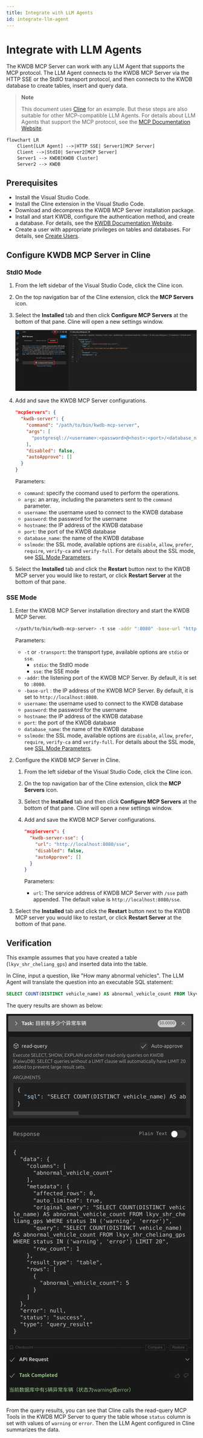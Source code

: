 ```yaml
---
title: Integrate with LLM Agents
id: integrate-llm-agent
---
```


# Integrate with LLM Agents

The KWDB MCP Server can work with any LLM Agent that supports the MCP protocol. The LLM Agent connects to the KWDB MCP Server via the HTTP SSE or the StdIO transport protocol, and then connects to the KWDB database to create tables, insert and query data.

> **Note**
>
> This document uses [Cline](https://cline.bot) for an example. But these steps are also suitable for other MCP-compatible LLM Agents. For details about LLM Agents that support the MCP protocol, see the [MCP Documentation Website](https://modelcontextprotocol.io/clients).

```mermaid
flowchart LR
    Client[LLM Agent] -->|HTTP SSE| Server1[MCP Server]
    Client -->|StdIO| Server2[MCP Server]
    Server1 --> KWDB[KWDB Cluster]
    Server2 --> KWDB
```

## Prerequisites

- Install the Visual Studio Code.
- Install the Cline extension in the Visual Studio Code.
- Download and decompress the KWDB MCP Server installation package. <!--To add links-->
- Install and start KWDB, configure the authentication method, and create a database. For details, see the [KWDB Documentation Website](https://www.kaiwudb.com/kaiwudb_docs/#/oss_dev/deployment/overview.html).
- Create a user with appropriate privileges on tables and databases. For details, see [Create Users](https://www.kaiwudb.com/kaiwudb_docs/#/oss_dev/deployment/bare-metal/user-config-bare-metal.html).

## Configure KWDB MCP Server in Cline

### StdIO Mode

1. From the left sidebar of the Visual Studio Code, click the Cline icon.
2. On the top navigation bar of the Cline extension, click the **MCP Servers** icon.
3. Select the **Installed** tab and then click **Configure MCP Servers** at the bottom of that pane. Cline will open a new settings window.

    ![](./asset/cline_mcp_server_config.PNG)

4. Add and save the KWDB MCP Server configurations.

    ```json
    "mcpServers": {
      "kwdb-server": {
        "command": "/path/to/bin/kwdb-mcp-server",
        "args": [
          "postgresql://<username>:<password>@<host>:<port>/<database_name>"
        ],
        "disabled": false,
        "autoApprove": []
      }
    }
    ```

    Parameters:

    - `command`: specify the coomand used to perform the operations.
    - `args`: an array, including the parameters sent to the `command` parameter.
    - `username`: the username used to connect to the KWDB database
    - `password`: the password for the username
    - `hostname`: the IP address of the KWDB database
    - `port`: the port of the KWDB database
    - `database_name`: the name of the KWDB database
    - `sslmode`: the SSL mode, available options are `disable`, `allow`, `prefer`, `require`, `verify-ca` and `verify-full`. For details about the SSL mode, see [SSL Mode Parameters](https://www.kaiwudb.com/kaiwudb_docs/#/oss_dev/development/connect-kaiwudb/java/connect-jdbc.html#%E8%BF%9E%E6%8E%A5%E5%8F%82%E6%95%B0).

5. Select the **Installed** tab and click the **Restart** button next to the KWDB MCP server you would like to restart, or click **Restart Server** at the bottom of that pane.

### SSE Mode

1. Enter the KWDB MCP Server installation directory and start the KWDB MCP Server.

    ```bash
    </path/to/bin/kwdb-mcp-server> -t sse -addr ":8080" -base-url "http://localhost:8080" "postgresql://<username>:<password>@<host>:<port>/<database_name>?sslmode=disable"
    ```

    Parameters:
    - `-t` or `-transport`: the transport type, available options are `stdio` or `sse`.
      - `stdio`: the StdIO mode
      - `sse`: the SSE mode
    - `-addr`: the listening port of the KWDB MCP Server. By default, it is set to `:8080`.
    - `-base-url` : the IP address of the KWDB MCP Server. By default, it is set to `http://localhost:8080`.
    - `username`: the username used to connect to the KWDB database
    - `password`: the password for the username
    - `hostname`: the IP address of the KWDB database
    - `port`: the port of the KWDB database
    - `database_name`: the name of the KWDB database
    - `sslmode`: the SSL mode, available options are `disable`, `allow`, `prefer`, `require`, `verify-ca` and `verify-full`. For details about the SSL mode, see [SSL Mode Parameters](https://www.kaiwudb.com/kaiwudb_docs/#/oss_dev/development/connect-kaiwudb/java/connect-jdbc.html#%E8%BF%9E%E6%8E%A5%E5%8F%82%E6%95%B0).

2. Configure the KWDB MCP Server in Cline.

    1. From the left sidebar of the Visual Studio Code, click the Cline icon.
    2. On the top navigation bar of the Cline extension, click the **MCP Servers** icon.
    3. Select the **Installed** tab and then click **Configure MCP Servers** at the bottom of that pane. Cline will open a new settings window.
    4. Add and save the KWDB MCP Server configurations.

        ```json
        "mcpServers": {
          "kwdb-server-sse": {
            "url": "http://localhost:8080/sse",
            "disabled": false,
            "autoApprove": []
          }
        }
        ```

        Parameters:
        - `url`: The service address of KWDB MCP Server with `/sse` path appended. The default value is `http://localhost:8080/sse`.

3. Select the **Installed** tab and click the **Restart** button next to the KWDB MCP server you would like to restart, or click **Restart Server** at the bottom of that pane.

## Verification

This example assumes that you have created a table (`lkyv_shr_cheliang_gps`) and inserted data into the table.

In Cline, input a question, like "How many abnormal vehicles". The LLM Agent will translate the question into an executable SQL statement:

```sql
SELECT COUNT(DISTINCT vehicle_name) AS abnormal_vehicle_count FROM lkyv_shr_cheliang_gps WHERE status IN ('warning', 'error') LIMIT 20;
```

The query results are shown as below:

![](./asset/llm_agent_result.jpg)

From the query results, you can see that Cline calls the read-query MCP Tools in the KWDB MCP Server to query the table whose `status` column is set with values of `warning` or `error`. Then the LLM Agent configured in Cline summarizes the data.
